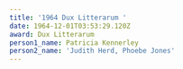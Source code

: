 ```yaml
---
title: '1964 Dux Litterarum '
date: 1964-12-01T03:53:29.120Z
award: Dux Litterarum
person1_name: Patricia Kennerley
person2_name: 'Judith Herd, Phoebe Jones'
---
```



